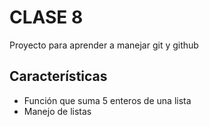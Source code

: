 # CLASE 8
Proyecto para aprender a manejar git y github

## Características 
* Función que suma 5 enteros de una lista
* Manejo de listas

